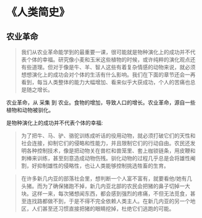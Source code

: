 # 《人类简史》
## 农业革命
> 我们从农业革命能学到的最重要一课，很可能就是物种演化上的成功并不代表个体的幸福。研究像小麦和玉米这些植物的时候，或许纯粹的演化观点还有些道理。但对于像是牛、羊、智人这些有着复杂情感的动物来说，就必须想想演化上的成功会对个体的生活有什么影响。我们在下面的章节还会一再看到，每当人类整体的能力大幅增加、看来似乎大获成功，个人的苦痛也总是随之增长。

农业革命，从 采集 到 农业。食物的增加，导致人口的增长。农业革命，源自一些植物和动物被驯化。

是物种演化上的成功并不代表个体的幸福:

> 为了把牛、马、驴、骆驼训练成听话的役用动物，就必须打破它们的天性和社会连接，抑制它们的侵略和性能力，并且限制它们的行动自由。农民还发明各种控制技术，像是把动物关在兽栏和兽笼里、套上枷锁链条，用皮鞭和刺棒来训练，甚至刻意造成动物伤残。驯化动物的过程几乎总是会将雄性阉割，好抑制雄性的侵略性，也让人类能够控制挑选牲畜的生育。

> 在许多新几内亚的部落社会里，想判断一个人富不富有，就要看他/她有几头猪。而为了确保猪跑不掉，新几内亚北部的农民会把猪的鼻子切掉一大块。这样一来，每次猪想闻东西，都会感到强烈的疼痛，不但无法觅食，甚至连找路都做不到，于是不得不完全依赖人类主人。在新几内亚的另一个地区，人们甚至还习惯直接把猪的眼睛挖掉，杜绝它们逃跑的可能。

